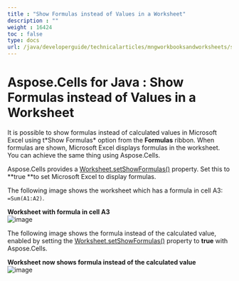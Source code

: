 ```yaml
---
title : "Show Formulas instead of Values in a Worksheet" 
description : "" 
weight : 16424 
toc : false
type: docs
url: /java/developerguide/technicalarticles/mngworkbooksandworksheets/show+formulas+instead+of+values+in+a+worksheet/
---
```


# Aspose.Cells for Java : Show Formulas instead of Values in a Worksheet


It is possible to show formulas instead of calculated values in Microsoft Excel using t\*Show Formulas\* option from the **Formulas** ribbon. When formulas are shown, Microsoft Excel displays formulas in the worksheet. You can achieve the same thing using Aspose.Cells.

Aspose.Cells provides a [Worksheet.setShowFormulas()](https://apireference.aspose.com/java/cells/com.aspose.cells/worksheet#ShowFormulas) property. Set this to **true **to set Microsoft Excel to display formulas.

The following image shows the worksheet which has a formula in cell A3: `=Sum(A1:A2)`.

**Worksheet with formula in cell A3**  
![image](https://docs2.aspose.com/cells/java/attachments/5276657/5473040.png)

The following image shows the formula instead of the calculated value, enabled by setting the [Worksheet.setShowFormulas()](https://apireference.aspose.com/java/cells/com.aspose.cells/worksheet#ShowFormulas) property to **true** with Aspose.Cells.

**Worksheet now shows formula instead of the calculated value**  
![image](https://docs2.aspose.com/cells/java/attachments/5276657/5473041.png)


